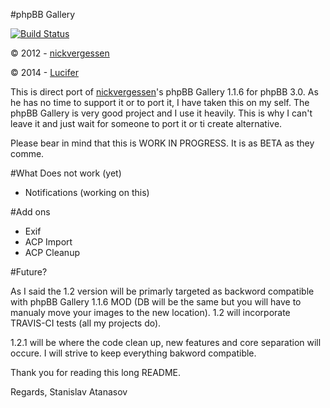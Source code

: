 #phpBB Gallery

[![Build Status](https://travis-ci.org/satanasov/phpbbgallery.svg?branch=master)](https://travis-ci.org/satanasov/phpbbgallery)

© 2012 - [nickvergessen](http://www.flying-bits.org)

© 2014 - [Lucifer](http://www.anavaro.com)

This is direct port of [nickvergessen](https://github.com/nickvergessen)'s phpBB Gallery 1.1.6 for phpBB 3.0. As he has no time to support it or to port it, I have taken this on my self. The phpBB Gallery is very good project and I use it heavily. This is why I can't leave it and just wait for someone to port it or ti create alternative.

Please bear in mind that this is WORK IN PROGRESS. It is as BETA as they comme.

#What Does not work (yet)
 - Notifications (working on this)

#Add ons
 - Exif
 - ACP Import
 - ACP Cleanup

#Future?

As I said the 1.2 version will be primarly targeted as backword compatible with phpBB Gallery 1.1.6 MOD (DB will be the same but you will have to manualy move your images to the new location). 1.2 will incorporate TRAVIS-CI tests (all my projects do).

1.2.1 will be where the code clean up, new features and core separation will occure. I will strive to keep everything bakword compatible.

Thank you for reading this long README.

Regards,
Stanislav Atanasov

